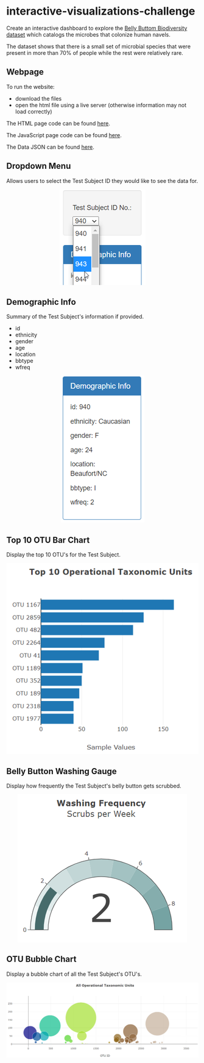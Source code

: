 # interactive-visualizations-challenge

Create an interactive dashboard to explore the [Belly Buttom Biodiversity dataset](https://github.com/meielerol/interactive-visualizations-challenge/blob/main/data/samples.json) which catalogs the microbes that colonize human navels.

The dataset shows that there is a small set of microbial species that were present in more than 70% of people while the rest were relatively rare.

## Webpage

To run the website:
- download the files
- open the html file using a live server (otherwise information may not load correctly)

The HTML page code can be found [here](https://github.com/meielerol/interactive-visualizations-challenge/blob/main/index.html).

The JavaScript page code can be found [here](https://github.com/meielerol/interactive-visualizations-challenge/blob/main/static/js/app.js).

The Data JSON can be found [here](https://github.com/meielerol/interactive-visualizations-challenge/tree/main/data).

## Dropdown Menu

Allows users to select the Test Subject ID they would like to see the data for.

<p align="center"><img src="https://github.com/meielerol/interactive-visualizations-challenge/blob/main/images/TestSubjectID-DropdownMenu.png" alt="Test Subject Dropdown Menu"></p>

## Demographic Info

Summary of the Test Subject's information if provided.
- id
- ethnicity
- gender
- age
- location
- bbtype
- wfreq

<p align="center"><img src="https://github.com/meielerol/interactive-visualizations-challenge/blob/main/images/DemographicInfo-Panel.png" alt="Demographic Info"></p>

## Top 10 OTU Bar Chart

Display the top 10 OTU's for the Test Subject.

<p align="center"><img src="https://github.com/meielerol/interactive-visualizations-challenge/blob/main/images/Top10-OTU.png" alt="Top 10 OTU Bar Chart"></p>

## Belly Button Washing Gauge

Display how frequently the Test Subject's belly button gets scrubbed.

<p align="center"><img src="https://github.com/meielerol/interactive-visualizations-challenge/blob/main/images/WashFrequency.png" alt="Wash Frequency Gauge"></p>

## OTU Bubble Chart

Display a bubble chart of all the Test Subject's OTU's.

<p align="center"><img src="https://github.com/meielerol/interactive-visualizations-challenge/blob/main/images/All-OTU.png" alt="OTU Bubble Chart"></p>